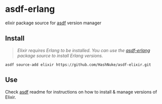 # asdf-erlang

elixir package source for [asdf](https://github.com/HashNuke/asdf) version manager

## Install

> *Elixir requires Erlang to be installed. You can use the [asdf-erlang](https://github.com/HashNuke/asdf-erlang) package source to install Erlang versions.*

```
asdf source-add elixir https://github.com/HashNuke/asdf-elixir.git
```

## Use

Check [asdf](https://github.com/HashNuke/asdf) readme for instructions on how to install & manage versions of Elixir.
